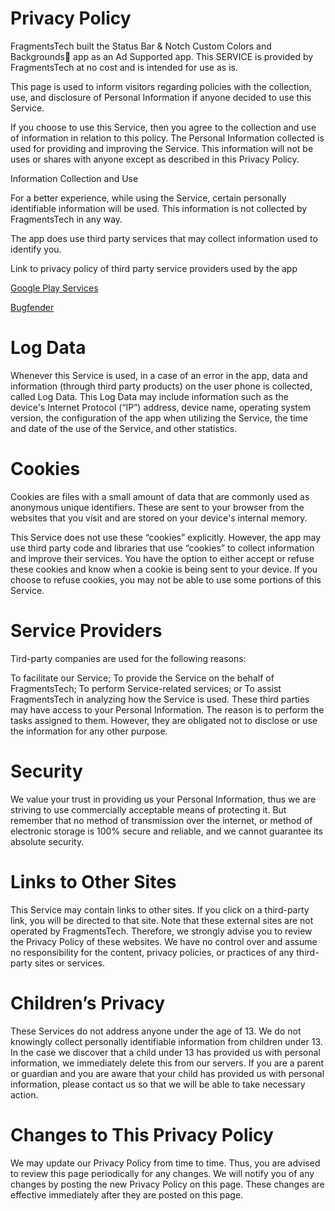 # Privacy Policy

FragmentsTech built the  Status Bar & Notch Custom Colors and Backgrounds💙 app as an Ad Supported app. This SERVICE is provided by FragmentsTech at no cost and is intended for use as is.

This page is used to inform visitors regarding policies with the collection, use, and disclosure of Personal Information if anyone decided to use this Service.

If you choose to use this Service, then you agree to the collection and use of information in relation to this policy. The Personal Information collected is used for providing and improving the Service. This information will not be uses or shares with anyone except as described in this Privacy Policy.

Information Collection and Use

For a better experience, while using the Service, certain personally identifiable information will be used. This information is not collected by FragmentsTech in any way.

The app does use third party services that may collect information used to identify you.

Link to privacy policy of third party service providers used by the app

[Google Play Services](https://policies.google.com/privacy)

[Bugfender](https://bugfender.com/privacy-policy/)

# Log Data

Whenever this Service is used, in a case of an error in the app, data and information (through third party products) on the user phone is collected, called Log Data. This Log Data may include information such as the device's Internet Protocol (“IP”) address, device name, operating system version, the configuration of the app when utilizing the Service, the time and date of the use of the Service, and other statistics.

# Cookies

Cookies are files with a small amount of data that are commonly used as anonymous unique identifiers. These are sent to your browser from the websites that you visit and are stored on your device's internal memory.

This Service does not use these “cookies” explicitly. However, the app may use third party code and libraries that use “cookies” to collect information and improve their services. You have the option to either accept or refuse these cookies and know when a cookie is being sent to your device. If you choose to refuse cookies, you may not be able to use some portions of this Service.

# Service Providers

Tird-party companies are used for the following reasons:

To facilitate our Service;
To provide the Service on the behalf of FragmentsTech;
To perform Service-related services; or
To assist FragmentsTech in analyzing how the Service is used.
These third parties may have access to your Personal Information. The reason is to perform the tasks assigned to them. However, they are obligated not to disclose or use the information for any other purpose.

# Security

We value your trust in providing us your Personal Information, thus we are striving to use commercially acceptable means of protecting it. But remember that no method of transmission over the internet, or method of electronic storage is 100% secure and reliable, and we cannot guarantee its absolute security.

# Links to Other Sites

This Service may contain links to other sites. If you click on a third-party link, you will be directed to that site. Note that these external sites are not operated by FragmentsTech. Therefore, we strongly advise you to review the Privacy Policy of these websites. We have no control over and assume no responsibility for the content, privacy policies, or practices of any third-party sites or services.

# Children’s Privacy

These Services do not address anyone under the age of 13. We do not knowingly collect personally identifiable information from children under 13. In the case we discover that a child under 13 has provided us with personal information, we immediately delete this from our servers. If you are a parent or guardian and you are aware that your child has provided us with personal information, please contact us so that we will be able to take necessary action.

# Changes to This Privacy Policy

We may update our Privacy Policy from time to time. Thus, you are advised to review this page periodically for any changes. We will notify you of any changes by posting the new Privacy Policy on this page. These changes are effective immediately after they are posted on this page.
